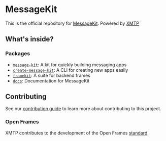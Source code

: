 # MessageKit

This is the official repository for [MessageKit](https://messagekit.ephemerahq.com/). Powered by [XMTP](http://xmtp.org)

## What's inside?

### Packages

- [`message-kit`](/packages/message-kit): A kit for quickly building messaging apps
- [`create-message-kit`](/packages/create-message-kit): A CLI for creating new apps easily
- [`framekit`](https://github.com/humanagent/frameskit): A suite for backend frames
- [`docs`](/packages/docs): Documentation for MessageKit

## Contributing

See our [contribution guide](./CONTRIBUTING.md) to learn more about contributing to this project.

### Open Frames

XMTP contributes to the development of the Open Frames [standard](https://www.openframes.xyz).
